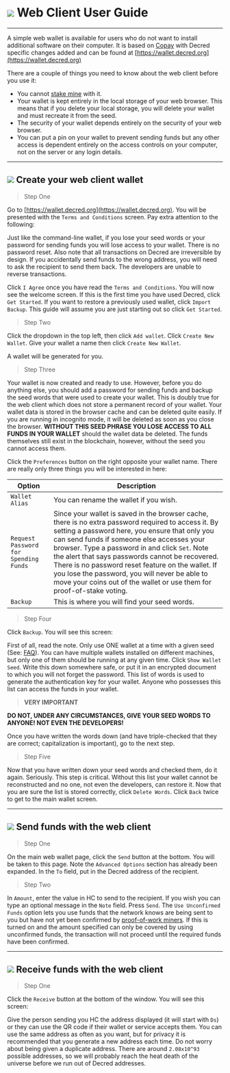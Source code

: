 # <img class="dcr-icon" src="/img/dcr-icons/Wallet.svg" /> Web Client User Guide

---

A simple web wallet is available for users who do not want to install
additional software on their computer.  It is based on
[Copay](https://github.com/bitpay/copay) with Decred specific changes
added and can be found at
[https://wallet.decred.org](https://wallet.decred.org)

There are a couple of things you need to know about the web client
before you use it:

* You cannot
  [stake mine](/mining/proof-of-stake.md)
  with it.
* Your wallet is kept entirely in the local storage of your web
  browser.  This means that if you delete your local storage, you will
  delete your wallet and must recreate it from the seed.
* The security of your wallet depends entirely on the security of your
  web browser.
* You can put a pin on your wallet to prevent sending funds but any
  other access is dependent entirely on the access controls on your
  computer, not on the server or any login details.

---

## <img class="dcr-icon" src="/img/dcr-icons/CreateWallet.svg" /> Create your web client wallet

> Step One

Go to [https://wallet.decred.org](https://wallet.decred.org). You will
be presented with the `Terms and Conditions` screen. Pay extra
attention to the following:

Just like the command-line wallet, if you lose your seed words or your
password for sending funds you will lose access to your wallet. There
is no password reset. Also note that all transactions on Decred are
irreversible by design. If you accidentally send funds to the wrong
address, you will need to ask the recipient to send them back. The
developers are unable to reverse transactions.

Click `I Agree` once you have read the `Terms and Conditions`. You
will now see the welcome screen. If this is the first time you
have used Decred, click `Get Started`. If you want to restore a
previously used wallet, click `Import Backup`. This guide will
assume you are just starting out so click `Get Started`.

> Step Two

Click the dropdown in the top left, then click `Add wallet`. Click
`Create New Wallet`. Give your wallet a name then click `Create New Wallet`.

A wallet will be generated for you.


> Step Three

Your wallet is now created and ready to use. However, before you do
anything else, you should add a password for sending funds and backup
the seed words that were used to create your wallet. This is doubly
true for the web client which does not store a permanent record of
your wallet. Your wallet data is stored in the browser cache and
can be deleted quite easily. If you are running in incognito mode,
it will be deleted as soon as you close the browser. **WITHOUT THIS
SEED PHRASE YOU LOSE ACCESS TO ALL FUNDS IN YOUR WALLET** should
the wallet data be deleted. The funds themselves still exist in
the blockchain, however, without the seed you cannot access them.

Click the `Preferences` button on the right opposite your wallet name. There are really only three things you will be interested in here:

Option                                | Description
---                                   | ---
`Wallet Alias`                        | You can rename the wallet if you wish.
`Request Password for Spending Funds` | Since your wallet is saved in the browser cache, there is no extra password required to access it. By setting a password here, you ensure that only you can send funds if someone else accesses your browser. Type a password in and click `Set`. Note the alert that says passwords cannot be recovered. There is no password reset feature on the wallet. If you lose the password, you will never be able to move your coins out of the wallet or use them for proof-of-stake voting.
`Backup`                              | This is where you will find your seed words.

> Step Four

Click `Backup`. You will see this screen:

First of all, read the note. Only use ONE wallet at a time with a
given seed (See: [FAQ](#)). You can have multiple wallets installed on
different machines, but only one of them should be running at any
given time. Click `Show Wallet Seed`. Write this down somewhere safe,
or put it in an encrypted document to which you will not forget the
password. This list of words is used to generate the authentication
key for your wallet. Anyone who possesses this list can access the
funds in your wallet.

> **VERY IMPORTANT**

**DO NOT, UNDER ANY CIRCUMSTANCES, GIVE YOUR SEED WORDS TO ANYONE! NOT EVEN THE DEVELOPERS!**

Once you have written the words down (and have triple-checked that they are correct; capitalization is important), go to the next step.

> Step Five

Now that you have written down your seed words and checked them, do it
again. Seriously. This step is critical. Without this list your wallet
cannot be reconstructed and no one, not even the developers, can
restore it. Now that you are sure the list is stored correctly, click
`Delete Words`. Click `Back` twice to get to the main wallet screen.

---

## <img class="dcr-icon" src="/img/dcr-icons/Send.svg" /> Send funds with the web client

> Step One

On the main web wallet page, click the `Send` button at the
bottom. You will be taken to this page. Note the `Advanced Options`
section has already been expanded. In the `To` field, put in the
Decred address of the recipient.

> Step Two

In `Amount`, enter the value in HC to send to the recipient. If you
wish you can type an optional message in the `Note` field. Press
`Send`. The `Use Unconfirmed Funds` option lets you use funds that the
network knows are being sent to you but have not yet been confirmed by
[proof-of-work miners](/mining/proof-of-work.md). If
this is turned on and the amount specified can only be covered by
using unconfirmed funds, the transaction will not proceed until the
required funds have been confirmed.

---

## <img class="dcr-icon" src="/img/dcr-icons/Receive.svg" /> Receive funds with the web client

> Step One

Click the `Receive` button at the bottom of the window. You will see
this screen:

Give the person sending you HC the address displayed (it will start
with `Ds`) or they can use the QR code if their wallet or service
accepts them. You can use the same address as often as you want, but
for privacy it is recommended that you generate a new address each
time. Do not worry about being given a duplicate address. There are
around `2.08x10^93` possible addresses, so we will probably reach the
heat death of the universe before we run out of Decred addresses.

